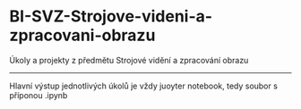 # BI-SVZ-Strojove-videni-a-zpracovani-obrazu
Úkoly a projekty z předmětu Strojové vidění a zpracování obrazu

-----------------------------------------------------------------------
Hlavní výstup jednotlivých úkolů je vždy juoyter notebook, tedy soubor s příponou .ipynb
